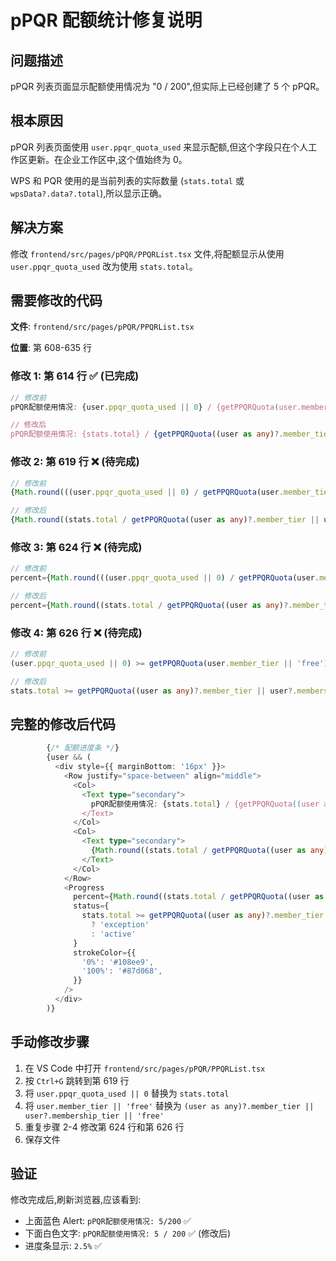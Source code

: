 # pPQR 配额统计修复说明

## 问题描述

pPQR 列表页面显示配额使用情况为 "0 / 200",但实际上已经创建了 5 个 pPQR。

## 根本原因

pPQR 列表页面使用 `user.ppqr_quota_used` 来显示配额,但这个字段只在个人工作区更新。在企业工作区中,这个值始终为 0。

WPS 和 PQR 使用的是当前列表的实际数量 (`stats.total` 或 `wpsData?.data?.total`),所以显示正确。

## 解决方案

修改 `frontend/src/pages/pPQR/PPQRList.tsx` 文件,将配额显示从使用 `user.ppqr_quota_used` 改为使用 `stats.total`。

## 需要修改的代码

**文件**: `frontend/src/pages/pPQR/PPQRList.tsx`

**位置**: 第 608-635 行

### 修改 1: 第 614 行 ✅ (已完成)

```typescript
// 修改前
pPQR配额使用情况: {user.ppqr_quota_used || 0} / {getPPQRQuota(user.member_tier || 'free')}

// 修改后
pPQR配额使用情况: {stats.total} / {getPPQRQuota((user as any)?.member_tier || user?.membership_tier || 'free')}
```

### 修改 2: 第 619 行 ❌ (待完成)

```typescript
// 修改前
{Math.round(((user.ppqr_quota_used || 0) / getPPQRQuota(user.member_tier || 'free')) * 100)}%

// 修改后
{Math.round((stats.total / getPPQRQuota((user as any)?.member_tier || user?.membership_tier || 'free')) * 100)}%
```

### 修改 3: 第 624 行 ❌ (待完成)

```typescript
// 修改前
percent={Math.round(((user.ppqr_quota_used || 0) / getPPQRQuota(user.member_tier || 'free')) * 100)}

// 修改后
percent={Math.round((stats.total / getPPQRQuota((user as any)?.member_tier || user?.membership_tier || 'free')) * 100)}
```

### 修改 4: 第 626 行 ❌ (待完成)

```typescript
// 修改前
(user.ppqr_quota_used || 0) >= getPPQRQuota(user.member_tier || 'free')

// 修改后
stats.total >= getPPQRQuota((user as any)?.member_tier || user?.membership_tier || 'free')
```

## 完整的修改后代码

```typescript
        {/* 配额进度条 */}
        {user && (
          <div style={{ marginBottom: '16px' }}>
            <Row justify="space-between" align="middle">
              <Col>
                <Text type="secondary">
                  pPQR配额使用情况: {stats.total} / {getPPQRQuota((user as any)?.member_tier || user?.membership_tier || 'free')}
                </Text>
              </Col>
              <Col>
                <Text type="secondary">
                  {Math.round((stats.total / getPPQRQuota((user as any)?.member_tier || user?.membership_tier || 'free')) * 100)}%
                </Text>
              </Col>
            </Row>
            <Progress
              percent={Math.round((stats.total / getPPQRQuota((user as any)?.member_tier || user?.membership_tier || 'free')) * 100)}
              status={
                stats.total >= getPPQRQuota((user as any)?.member_tier || user?.membership_tier || 'free')
                  ? 'exception'
                  : 'active'
              }
              strokeColor={{
                '0%': '#108ee9',
                '100%': '#87d068',
              }}
            />
          </div>
        )}
```

## 手动修改步骤

1. 在 VS Code 中打开 `frontend/src/pages/pPQR/PPQRList.tsx`
2. 按 `Ctrl+G` 跳转到第 619 行
3. 将 `user.ppqr_quota_used || 0` 替换为 `stats.total`
4. 将 `user.member_tier || 'free'` 替换为 `(user as any)?.member_tier || user?.membership_tier || 'free'`
5. 重复步骤 2-4 修改第 624 行和第 626 行
6. 保存文件

## 验证

修改完成后,刷新浏览器,应该看到:
- 上面蓝色 Alert: `pPQR配额使用情况: 5/200` ✅
- 下面白色文字: `pPQR配额使用情况: 5 / 200` ✅ (修改后)
- 进度条显示: `2.5%` ✅

